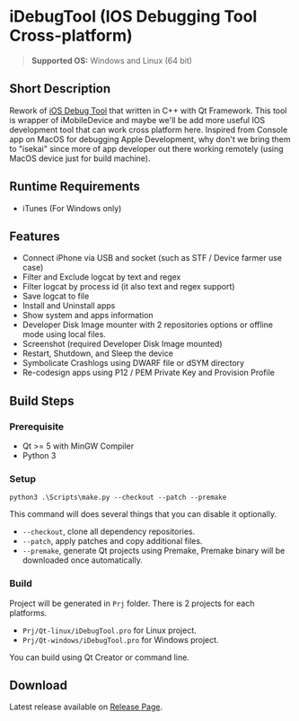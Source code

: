 # iDebugTool (IOS Debugging Tool Cross-platform)
> **Supported OS:** Windows and Linux (64 bit)

## Short Description
Rework of [iOS Debug Tool](https://github.com/hazmi-e205/IOS-Debug-Tool) that written in C++ with Qt Framework. This tool is wrapper of iMobileDevice and maybe we'll be add more useful IOS development tool that can work cross platform here. Inspired from Console app on MacOS for debugging Apple Development, why don't we bring them to "isekai" since more of app developer out there working remotely (using MacOS device just for build machine).

## Runtime Requirements
- iTunes (For Windows only)

## Features
- Connect iPhone via USB and socket (such as STF / Device farmer use case)
- Filter and Exclude logcat by text and regex
- Filter logcat by process id (it also text and regex support)
- Save logcat to file
- Install and Uninstall apps
- Show system and apps information
- Developer Disk Image mounter with 2 repositories options or offline mode using local files.
- Screenshot (required Developer Disk Image mounted)
- Restart, Shutdown, and Sleep the device
- Symbolicate Crashlogs using DWARF file or dSYM directory
- Re-codesign apps using P12 / PEM Private Key and Provision Profile

## Build Steps
### Prerequisite
- Qt >= 5 with MinGW Compiler
- Python 3

### Setup
```
python3 .\Scripts\make.py --checkout --patch --premake
```
This command will does several things that you can disable it optionally.
- `--checkout`, clone all dependency repositories.
- `--patch`, apply patches and copy additional files.
- `--premake`, generate Qt projects using Premake, Premake binary will be downloaded once automatically.

### Build
Project will be generated in `Prj` folder. There is 2 projects for each platforms.
- `Prj/Qt-linux/iDebugTool.pro` for Linux project.
- `Prj/Qt-windows/iDebugTool.pro` for Windows project.

You can build using Qt Creator or command line.

## Download
Latest release available on [Release Page](https://github.com/hazmi-e205/iDebugTool/releases).
